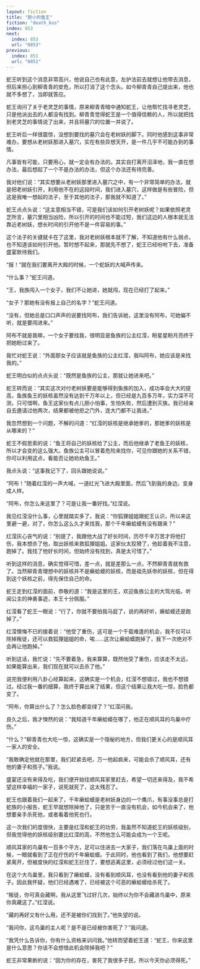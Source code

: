 ```yaml
---
layout: fiction
title: "胆小的鱼王"
fiction: "death_bus"
index: 852
next:
  index: 853
  url: "0853"
previous:
  index: 851
  url: "0851"
---
```

蛇王听到这个消息非常高兴，他说自己也有此意，左护法前去就想让他带去消息，但后来担心到柳青青的安危，所以打消了这个念头。如今柳青青自己提出来，他也就不多想了，当即就答应。

蛇王询问了关于老灵芝的事情，原来柳青青暗中通知蛇王，让他帮忙找寻老灵芝，只是他派出去的人都没有找到。柳青青觉得蛇王是一个值得信赖的人，所以就把找到老灵芝的事情说了出来，并且将墓穴的位置一并说了。

蛇王听后一样很震惊，没想到要找的墓穴会在老树妖的脚下。同时他感到这事非常难办，要想从老树妖那进入墓穴，实在有些异想天开，是一件几乎不可能办到的事情。

凡事皆有可能，只要用心，就一定会有办法的。其实自打离开沼泽地，我一直在想办法，最后想起了一个不是办法的办法，但这个办法还有待完善。

我对他们说：“其实想要从老树妖那里进入墓穴之中，有一个非常简单的办法，就是把老树妖引开，利用他不在的这段时间，我们进入墓穴，这样做是有些冒险，但这是我唯一想起的法子，至于其他的法子，那我就不知道了。”

蛇王点点头说：“这主意相当不错，可是我们该如何引开老树妖呢？如果依照老灵芝所言，墓穴里相当凶险，所以引开的时间也不能过短，我们这边的人根本就无法靠近老树妖，想长时间的引开他不是一件容易的事。”

这个法子的关键就卡在了这里，我对老树妖根本就不了解，不知道他有什么弱点，也不知道该如何引开他。暂时想不起来，那就先不想了，蛇王已经吩咐下去，准备盛宴款待我们。

“报！”就在我们要离开大殿的时候，一个蛇妖的大喊声传来。

“什么事？”蛇王问道。

“王，我族闯入一个女子，我们不让她进，她就闯，现在已经打了起来。”

“女子？那她有没有报上自己的名字？”蛇王问道。

“没有，但她总是口口声声的说要找阿布，我们告诉她，这里没有阿布，可她偏不听，就是要闯进来。”

阿布不就是我嘛，一个女子要找我，很明显是鱼族的公主红滢，盼星星盼月亮终于把她盼过来了。

我忙对蛇王说：“外面那女子应该就是鱼族的公主红滢，我叫阿布，她应该是来找我的。”

蛇王明白似的点点头说：“既然是鱼族的公主，那就让她进来吧。”

蛇王转而说：“其实这次对付老树妖要是能够得到鱼族的加入，成功率会大大的提高，鱼族鱼王的妖核虽然没有达到千万年以上，但已经是九百多万年，实力深不可测，只可惜啊，鱼王这家伙有点儿胆小怕事，生怕失败，然后遭到灭族。我已经亲自去邀请过他两次，结果都被他拒之门外，连大门都不让我进。”

我忽然想到一个问题，不解的问道：“红滢的妖核是继承她爹的，那她爹的妖核是从哪来的？”

蛇王不假思索的说：“鱼王将自己的妖核给了公主，而后他继承了老鱼王的妖核，所以才会变的这么强大。鱼族公主可以冒着危险来找你，可见你跟她的关系不错，你可以利用这点，看能否让她劝劝鱼王。”

我点头说：“这事我记下了，回头跟她说说。”

“阿布！”随着红滢的一声大喊，一道红光飞进大殿里面，然后飞到我的身边，变身成人样。

“阿布，你怎么来这里了？可是让我一番好找。”红滢说。

我见红滢没什么事，心里就踏实多了，我说：“你狐狸姐姐跟蛇王认识，所以来这里避一避，对了，你怎么这么久才来找我，那个千年癞蛤蟆有没有跟来？”

红滢灰心丧气的说：“别提了，我跟他大战了好长时间，历尽千辛万苦才将他打伤，我本想杀了他，取出妖核来救狐狸姐姐。这家伙太狡猾了，他趁着我不注意，跑掉了。我找了他好长时间，但始终没有找到，真是太可惜了。”

听到这样的消息，确实觉得可惜，差一点，就是差那么一点，不然柳青青就有救了。当然柳青青理想中的妖核并不是癞蛤蟆的妖核，而是祖先妖帝的妖核，但在得到这个妖核之前，得先保住自己的命。

蛇王走到红滢的面前，恭敬的道：“我是这里的王，欢迎鱼族公主的大驾光临，听闻公主的神勇事迹，本王十分佩服。”

红滢看了蛇王一眼说：“行了，你就不要拍我马屁了，说的再好听，癞蛤蟆还是跑掉了。”

红滢懊悔不已的接着说：“他受了重伤，这可是一个千载难逢的机会，我不仅可以除掉叛徒，还可以救狐狸姐姐的命，唉……这次让癞蛤蟆跑掉了，我下一次绝对不会再让他跑掉。”

听到这话，我忙说：“先不要着急，我来算算，既然他受了重伤，应该走不太远，如果能算出来，我们现在就可以去杀了他。”

说完我便利用八卦心经算起来，这确实是一个机会，红滢不想错过，我也不想错过。经过我一番的细算，我终于算出来了结果，但这个结果让我大吃一惊，脸色都变了。

“阿布，你算出什么了？怎么脸色都变绿了？”红滢问我。

良久之后，我才悚然的说：“我知道千年癞蛤蟆在哪了，他正在顺风耳的鸟巢中疗伤。”

“什么？”柳青青也大吃一惊，这确实是一个隐秘的地方，但我们更关心的是顺风耳一家人的安全。

“我敢确定他就在那里，我们赶紧去吧，万一他起疯来，可能会杀了顺风耳，还有他的妻子和孩子。”我说。

盛宴还没有来得及吃，我们便开始往顺风耳家里赶去，希望一切还来得及，我不希望这样幸福的一家子，说死就死了，这太残忍了。

蛇王也跟着我们一起来了，千年癞蛤蟆是老树妖身边的一个鹰爪，有事没事总是打蛇族的小报告，蛇王早就想除掉他了，只是苦于一直没有机会，如今机会来了，他想要亲手杀死他，或者看着他死也行。

这一次我们的度很快，主要是红滢和蛇王的功劳，我虽然不知道蛇王的妖核级别，但我觉得他的妖核级别要比红滢的高，不然他怎么可能会成为一个王呢。

顺风耳家的鸟巢有一百多个平方，足可以住进去一大家子，我们落在鸟巢上面的时候，一眼就看到了正在疗伤的千年癞蛤蟆。于此同时，他也看到了我们，他想要赶紧离开，但被度快的红滢和蛇王拦住了，要想逃离这里，必须经过他们这一关。

在这个大鸟巢里，我只看到了癞蛤蟆，没有看到顺风耳，也没有看到他的妻子和孩子。因此我怀疑，他们已经遇难了，已经被这个可恶的癞蛤蟆给杀死了。

“叛徒，你可真会藏啊，我从这里飞过好几次，始终以为你不会藏进鸟巢中，原来你真藏这了。”红滢说。

“藏的再好又有什么用，还不是被你们找到了。”他失望的说。

“我问你，这鸟巢的主人呢？是不是已经被你害死了？”我问道。

“我凭什么告诉你，你有什么资格来训问我。”他转而望着蛇王道：“蛇王，你来这里是什么意思？你该不会想借此机会除掉我吧？”

蛇王非常果断的说：“因为你的存在，害死了我很多子民，所以今天你必须得死。”